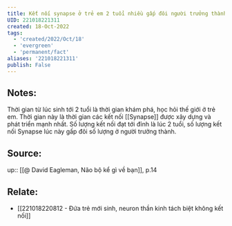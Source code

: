 ```yaml
---
title: Kết nối synapse ở trẻ em 2 tuổi nhiều gấp đôi người trưởng thành 
UID: 221018221311
created: 18-Oct-2022
tags:
  - 'created/2022/Oct/18'
  - 'evergreen'
  - 'permanent/fact'
aliases: '221018221311'
publish: False
---
```

## Notes:
Thời gian từ lúc sinh tới 2 tuổi là thời gian khám phá, học hỏi thế giới ở trẻ em. Thời gian này là thời gian các kết nối [[Synapse]] được xây dựng và phát triển mạnh nhất. Số lượng kết nối đạt tới đỉnh là lúc 2 tuổi, số lượng kết nối Synapse lúc này gấp đôi số lượng ở người trưởng thành.

## Source:
up:: [[@ David Eagleman, Não bộ kể gì về bạn]], p.14

## Relate:
- [[221018220812 - Đứa trẻ mới sinh, neuron thần kinh tách biệt không kết nối]]